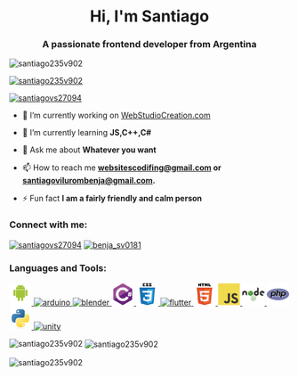 <h1 align="center">Hi, I'm Santiago</h1>
<h3 align="center">A passionate frontend developer from Argentina</h3>

<p align="left"> <img src="https://komarev.com/ghpvc/?username=santiago235v902&label=Profile%20views&color=0e75b6&style=flat" alt="santiago235v902" /> </p>

<p align="left"> <a href="https://github.com/ryo-ma/github-profile-trophy"><img src="https://github-profile-trophy.vercel.app/?username=santiago235v902" alt="santiago235v902" /></a> </p>

<p align="left"> <a href="https://twitter.com/santiagovs27094" target="blank"><img src="https://img.shields.io/twitter/follow/santiagovs27094?logo=twitter&style=for-the-badge" alt="santiagovs27094" /></a> </p>

- 🔭 I’m currently working on [WebStudioCreation.com](https://santiago235v902.github.io/WebStudioCreation.com/index.html)

- 🌱 I’m currently learning **JS,C++,C#**

- 💬 Ask me about **Whatever you want**

- 📫 How to reach me **websitescodifing@gmail.com or santiagovilurombenja@gmail.com.**

- ⚡ Fun fact **I am a fairly friendly and calm person**

<h3 align="left">Connect with me:</h3>
<p align="left">
<a href="https://twitter.com/santiagovs27094" target="blank"><img align="center" src="https://raw.githubusercontent.com/rahuldkjain/github-profile-readme-generator/master/src/images/icons/Social/twitter.svg" alt="santiagovs27094" height="30" width="40" /></a>
<a href="https://instagram.com/benja_sv0181" target="blank"><img align="center" src="https://raw.githubusercontent.com/rahuldkjain/github-profile-readme-generator/master/src/images/icons/Social/instagram.svg" alt="benja_sv0181" height="30" width="40" /></a>
</p>

<h3 align="left">Languages and Tools:</h3>
<p align="left"> <a href="https://developer.android.com" target="_blank" rel="noreferrer"> <img src="https://raw.githubusercontent.com/devicons/devicon/master/icons/android/android-original-wordmark.svg" alt="android" width="40" height="40"/> </a> <a href="https://www.arduino.cc/" target="_blank" rel="noreferrer"> <img src="https://cdn.worldvectorlogo.com/logos/arduino-1.svg" alt="arduino" width="40" height="40"/> </a> <a href="https://www.blender.org/" target="_blank" rel="noreferrer"> <img src="https://download.blender.org/branding/community/blender_community_badge_white.svg" alt="blender" width="40" height="40"/> </a> <a href="https://www.w3schools.com/cs/" target="_blank" rel="noreferrer"> <img src="https://raw.githubusercontent.com/devicons/devicon/master/icons/csharp/csharp-original.svg" alt="csharp" width="40" height="40"/> </a> <a href="https://www.w3schools.com/css/" target="_blank" rel="noreferrer"> <img src="https://raw.githubusercontent.com/devicons/devicon/master/icons/css3/css3-original-wordmark.svg" alt="css3" width="40" height="40"/> </a> <a href="https://flutter.dev" target="_blank" rel="noreferrer"> <img src="https://www.vectorlogo.zone/logos/flutterio/flutterio-icon.svg" alt="flutter" width="40" height="40"/> </a> <a href="https://www.w3.org/html/" target="_blank" rel="noreferrer"> <img src="https://raw.githubusercontent.com/devicons/devicon/master/icons/html5/html5-original-wordmark.svg" alt="html5" width="40" height="40"/> </a> <a href="https://developer.mozilla.org/en-US/docs/Web/JavaScript" target="_blank" rel="noreferrer"> <img src="https://raw.githubusercontent.com/devicons/devicon/master/icons/javascript/javascript-original.svg" alt="javascript" width="40" height="40"/> </a> <a href="https://nodejs.org" target="_blank" rel="noreferrer"> <img src="https://raw.githubusercontent.com/devicons/devicon/master/icons/nodejs/nodejs-original-wordmark.svg" alt="nodejs" width="40" height="40"/> </a> <a href="https://www.php.net" target="_blank" rel="noreferrer"> <img src="https://raw.githubusercontent.com/devicons/devicon/master/icons/php/php-original.svg" alt="php" width="40" height="40"/> </a> <a href="https://www.python.org" target="_blank" rel="noreferrer"> <img src="https://raw.githubusercontent.com/devicons/devicon/master/icons/python/python-original.svg" alt="python" width="40" height="40"/> </a> <a href="https://unity.com/" target="_blank" rel="noreferrer"> <img src="https://www.vectorlogo.zone/logos/unity3d/unity3d-icon.svg" alt="unity" width="40" height="40"/> </a> </p>

<p><img align="left" src="https://github-readme-stats.vercel.app/api/top-langs?username=santiago235v902&show_icons=true&locale=en&layout=compact" alt="santiago235v902" /></p>

<p>&nbsp;<img align="center" src="https://github-readme-stats.vercel.app/api?username=santiago235v902&show_icons=true&locale=en" alt="santiago235v902" /></p>

<p><img align="center" src="https://github-readme-streak-stats.herokuapp.com/?user=santiago235v902&" alt="santiago235v902" /></p>
